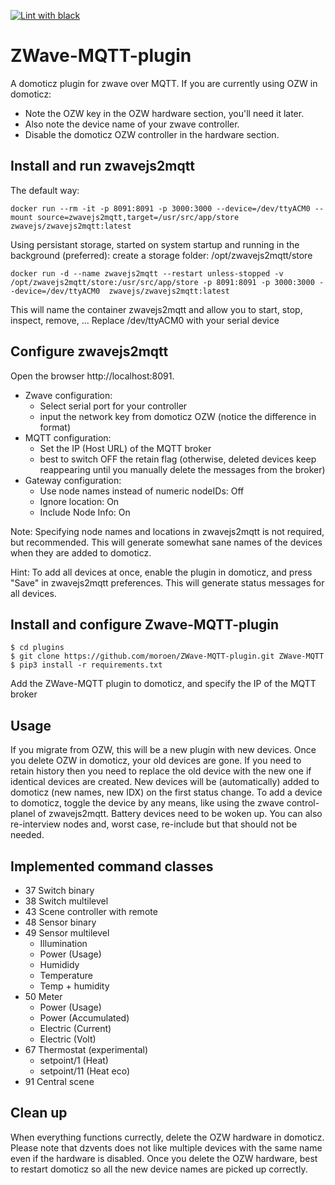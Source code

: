 [![Lint with black](https://github.com/moroen/ZWave-MQTT-plugin/actions/workflows/black.yml/badge.svg)](https://github.com/moroen/ZWave-MQTT-plugin/actions/workflows/black.yml)

# ZWave-MQTT-plugin
A domoticz plugin for zwave over MQTT.
If you are currently using OZW in domoticz:
- Note the OZW key in the OZW hardware section, you'll need it later. 
- Also note the device name of your zwave controller.
- Disable the domoticz  OZW controller in the hardware section.

## Install and run zwavejs2mqtt
The default way:
```
docker run --rm -it -p 8091:8091 -p 3000:3000 --device=/dev/ttyACM0 --mount source=zwavejs2mqtt,target=/usr/src/app/store zwavejs/zwavejs2mqtt:latest
```
Using persistant storage, started on system startup and running in the background (preferred):
create a storage folder: /opt/zwavejs2mqtt/store
```
docker run -d --name zwavejs2mqtt --restart unless-stopped -v /opt/zwavejs2mqtt/store:/usr/src/app/store -p 8091:8091 -p 3000:3000 --device=/dev/ttyACM0  zwavejs/zwavejs2mqtt:latest
```
This will name the container zwavejs2mqtt and allow you to start, stop, inspect, remove, ...
Replace /dev/ttyACM0 with your serial device

## Configure zwavejs2mqtt
Open the browser http://localhost:8091. 
- Zwave configuration: 
    - Select serial port for your controller
    - input the network key from domoticz OZW (notice the difference in format)
- MQTT configuration: 
    - Set the IP (Host URL) of the MQTT broker
    - best to switch OFF the retain flag (otherwise, deleted devices keep reappearing until you manually delete the messages from the broker)
- Gateway configuration: 
    - Use node names instead of numeric nodeIDs: Off
    - Ignore location: On
    - Include Node Info: On 

Note: Specifying node names and locations in zwavejs2mqtt is not required, but recommended. This will generate somewhat sane names of the devices when they are added to domoticz.

Hint: To add all devices at once, enable the plugin in domoticz, and press "Save" in zwavejs2mqtt preferences. This will generate status messages for all devices. 
## Install and configure Zwave-MQTT-plugin
```
$ cd plugins
$ git clone https://github.com/moroen/ZWave-MQTT-plugin.git ZWave-MQTT
$ pip3 install -r requirements.txt
```
Add the ZWave-MQTT plugin to domoticz, and specify the IP of the MQTT broker

## Usage
If you migrate from OZW, this will be a new plugin with new devices. Once you delete OZW in domoticz, your old devices are gone. If you need to retain history then you need to replace the old device with the new one if identical devices are created.
New devices will be (automatically) added to domoticz (new names, new IDX) on the first status change. To add a device to domoticz, toggle the device by any means, like using the zwave control-planel of zwavejs2mqtt. Battery devices need to be woken up. You can also re-interview nodes and, worst case, re-include but that should not be needed.

## Implemented command classes
- 37 Switch binary
- 38 Switch multilevel
- 43 Scene controller with remote
- 48 Sensor binary
- 49 Sensor multilevel
    - Illumination
    - Power (Usage)
    - Humididy
    - Temperature
    - Temp + humidity
- 50 Meter
    - Power (Usage)
    - Power (Accumulated)
    - Electric (Current)
    - Electric (Volt)
- 67 Thermostat (experimental)
    - setpoint/1 (Heat)
    - setpoint/11 (Heat eco)
- 91 Central scene

## Clean up
When everything functions currectly, delete the OZW hardware in domoticz. Please note that dzvents does not like multiple devices with the same name even if the hardware is disabled. Once you delete the OZW hardware, best to restart domoticz so all the new device names are picked up correctly.
